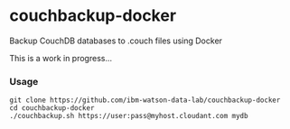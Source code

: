 # couchbackup-docker
Backup CouchDB databases to .couch files using Docker

This is a work in progress...

### Usage

```
git clone https://github.com/ibm-watson-data-lab/couchbackup-docker
cd couchbackup-docker
./couchbackup.sh https://user:pass@myhost.cloudant.com mydb
```
